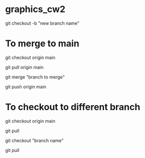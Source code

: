 # graphics_cw2

git checkout -b "new branch name"

# To merge to main

git checkout origin main

git pull origin main

git merge "branch to merge"

git push origin main

# To checkout to different branch

git checkout origin main

git pull

git checkout "branch name"

git pull
